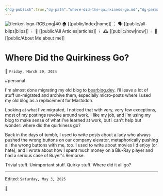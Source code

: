 ```yaml
---
{"dg-publish":true,"dg-path":"where-did-the-quirkiness-go.md","dg-permalink":"where-did-the-quirkiness-go/","permalink":"/where-did-the-quirkiness-go/","title":"Where Did the Quirkiness Go?","created":"2024-03-29T11:12:37","updated":"2025-05-03T12:51:46"}
---
```



<div class="transclusion internal-embed is-loaded"><div class="markdown-embed">




![flenker-logo-RGB.png|40](/img/user/attachments/flenker-logo-RGB.png)
🏠 [[public/Index\|home]]  ⋮ 🗣️ [[public/all-blips\|blips]] ⋮  📝 [[public/All Articles\|articles]]  ⋮ 🕰️ [[public/now\|now]] ⋮ 🪪 [[public/About Me\|about me]]


</div></div>


# Where Did the Quirkiness Go?
<p><span>📆 <code>Friday, March 29, 2024</code></span></p>
#personal

I'm almost done migrating my old blog to [bearblog.dev](https://bearblog.dev). I'll leave a lot of stuff un-migrated and archive them, especially micro-posts where I used my old blog as a replacement for Mastodon.

Looking at what I've migrated, I noticed that with very, very few exceptions, most of my postings revolve around work. I like my job, and I'm using my blog to make sense of what I've learned at work, but I can't help but wonder: where did the quirkiness go?

Back in the days of tumblr, I used to write posts about a lady who always pushed the wrong buttons on our company elevator, metaphorically pushing all the wrong buttons with me, too. I used to write about movies I'd enjoy (or hate), and I wrote about how I spent much money on a Blu-Ray player and had a serious case of Buyer's Remorse.

Trivial stuff. Unimportant stuff. Quirky stuff. Where did it all go?

- - -
<p><span>Edited: <code>Saturday, May 3, 2025</code></span></p>
👾

